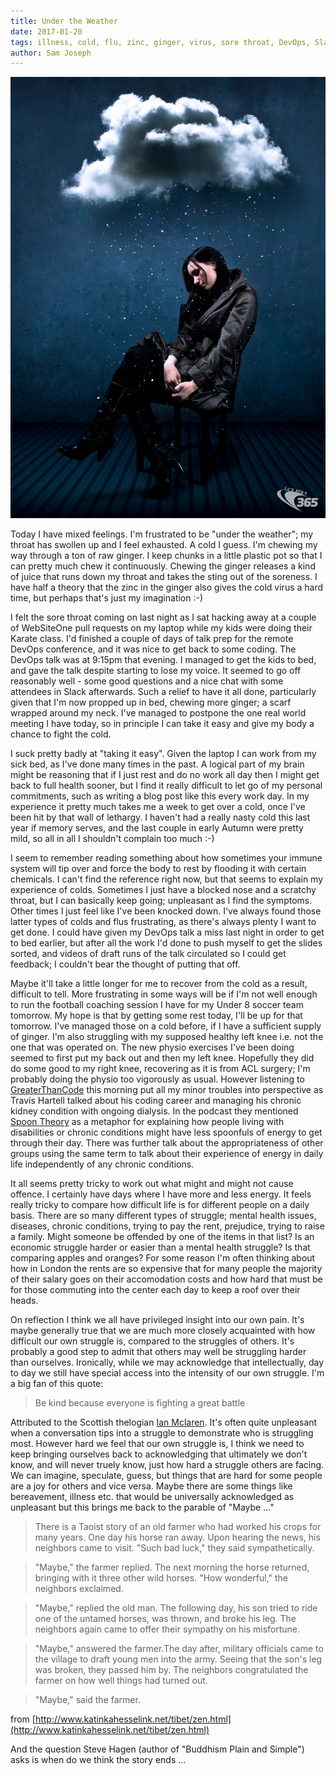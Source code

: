 ```yaml
---
title: Under the Weather
date: 2017-01-20
tags: illness, cold, flu, zinc, ginger, virus, sore throat, DevOps, Slack, rest, health, immune system
author: Sam Joseph
---
```


![under the weather](/images/under_the_weather.jpg)

Today I have mixed feelings.  I'm frustrated to be "under the weather"; my throat has swollen up and I feel exhausted.  A cold I guess.  I'm chewing my way through a ton of raw ginger.  I keep chunks in a little plastic pot so that I can pretty much chew it continuously.  Chewing the ginger releases a kind of juice that runs down my throat and takes the sting out of the soreness.  I have half a theory that the zinc in the ginger also gives the cold virus a hard time, but perhaps that's just my imagination :-)

I felt the sore throat coming on last night as I sat hacking away at a couple of WebSiteOne pull requests on my laptop while my kids were doing their Karate class.  I'd finished a couple of days of talk prep for the remote DevOps conference, and it was nice to get back to some coding. The DevOps talk was at 9:15pm that evening.  I managed to get the kids to bed, and gave the talk despite starting to lose my voice.  It seemed to go off reasonably well - some good questions and a nice chat with some attendees in Slack afterwards.  Such a relief to have it all done, particularly given that I'm now propped up in bed, chewing more ginger; a scarf wrapped around my neck.  I've managed to postpone the one real world meeting I have today, so in principle I can take it easy and give my body a chance to fight the cold.

I suck pretty badly at "taking it easy".  Given the laptop I can work from my sick bed, as I've done many times in the past.  A logical part of my brain might be reasoning that if I just rest and do no work all day then I might get back to full health sooner, but I find it really difficult to let go of my personal commitments, such as writing a blog post like this every work day.  In my experience it pretty much takes me a week to get over a cold, once I've been hit by that wall of lethargy.  I haven't had a really nasty cold this last year if memory serves, and the last couple in early Autumn were pretty mild, so all in all I shouldn't complain too much :-)

I seem to remember reading something about how sometimes your immune system will tip over and force the body to rest by flooding it with certain chemicals.  I can't find the reference right now, but that seems to explain my experience of colds.  Sometimes I just have a blocked nose and a scratchy throat, but I can basically keep going; unpleasant as I find the symptoms.  Other times I just feel like I've been knocked down.  I've always found those latter types of colds and flus frustrating, as there's always plenty I want to get done.  I could have given my DevOps talk a miss last night in order to get to bed earlier, but after all the work I'd done to push myself to get the slides sorted, and videos of draft runs of the talk circulated so I could get feedback; I couldn't bear the thought of putting that off.

Maybe it'll take a little longer for me to recover from the cold as a result, difficult to tell.  More frustrating in some ways will be if I'm not well enough to run the football coaching session I have for my Under 8 soccer team tomorrow.  My hope is that by getting some rest today, I'll be up for that tomorrow.  I've managed those on a cold before, if I have a sufficient supply of ginger.  I'm also struggling with my supposed healthy left knee i.e. not the one that was operated on. The new physio exercises I've been doing seemed to first put my back out and then my left knee.  Hopefully they did do some good to my right knee, recovering as it is from ACL surgery;  I'm probably doing the physio too vigorously as usual.  However listening to [GreaterThanCode](https://www.greaterthancode.com/podcast/episode-009-travis-b-hartwell/) this morning put all my minor troubles into perspective as Travis Hartell talked about his coding career and managing his chronic kidney condition with ongoing dialysis.  In the podcast they mentioned [Spoon Theory](https://butyoudontlooksick.com/articles/written-by-christine/the-spoon-theory/) as a metaphor for explaining how people living with disabilities or chronic conditions might have less spoonfuls of energy to get through their day.  There was further talk about the appropriateness of other groups using the same term to talk about their experience of energy in daily life independently of any chronic conditions.

It all seems pretty tricky to work out what might and might not cause offence.  I certainly have days where I have more and less energy. It feels really tricky to compare how difficult life is for different people on a daily basis.  There are so many different types of struggle; mental health issues, diseases, chronic conditions, trying to pay the rent, prejudice, trying to raise a family.  Might someone be offended by one of the items in that list?  Is an economic struggle harder or easier than a mental health struggle?  Is that comparing apples and oranges?  For some reason I'm often thinking about how in London the rents are so expensive that for many people the majority of their salary goes on their accomodation costs and how hard that must be for those commuting into the center each day to keep a roof over their heads.  

On reflection I think we all have privileged insight into our own pain.  It's maybe generally true that we are much more closely acquainted with how difficult our own struggle is, compared to the struggles of others.  It's probably a good step to admit that others may well be struggling harder than ourselves.  Ironically, while we may acknowledge that intellectually, day to day we still have special access into the intensity of our own struggle.  I'm a big fan of this quote:

> Be kind because everyone is fighting a great battle

Attributed to the Scottish thelogian [Ian Mclaren](https://en.wikipedia.org/wiki/Ian_Maclaren).  It's often quite unpleasant when a conversation tips into a struggle to demonstrate who is struggling most.  However hard we feel that our own struggle is, I think we need to keep bringing ourselves back to acknowledging that ultimately we don't know, and will never truely know, just how hard a struggle others are facing.  We can imagine, speculate, guess, but things that are hard for some people are a joy for others and vice versa.  Maybe there are some things like bereavement, illness etc. that would be universally acknowledged as unpleasant but this brings me back to the parable of "Maybe ..."

> There is a Taoist story of an old farmer who had worked his crops for many years. One day his horse ran away. Upon hearing the news, his neighbors came to visit. "Such bad luck," they said sympathetically. 

> "Maybe," the farmer replied. The next morning the horse returned, bringing with it three other wild horses. "How wonderful," the neighbors exclaimed.

> "Maybe," replied the old man. The following day, his son tried to ride one of the untamed horses, was thrown, and broke his leg. The neighbors again came to offer their sympathy on his misfortune.  

> "Maybe," answered the farmer.The day after, military officials came to the village to draft young men into the army. Seeing that the son's leg was broken, they passed him by. The neighbors congratulated the farmer on how well things had turned out. 

> "Maybe," said the farmer.

from [http://www.katinkahesselink.net/tibet/zen.html](http://www.katinkahesselink.net/tibet/zen.html)

And the question Steve Hagen (author of "Buddhism Plain and Simple") asks is when do we think the story ends ... 

